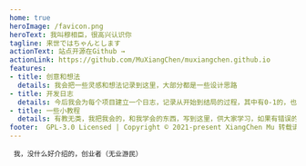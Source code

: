 ```yaml
---
home: true
heroImage: /favicon.png
heroText: 我叫穆相臣，很高兴认识你
tagline: 来世ではちゃんとします
actionText: 站点开源在Github →
actionLink: https://github.com/MuXiangChen/muxiangchen.github.io
features:
- title: 创意和想法
  details: 我会把一些灵感和想法记录到这里，大部分都是一些设计思路
- title: 开发日志
  details: 今后我会为每个项目建立一个日志，记录从开始到结局的过程，其中有0-1的，也有0-0的，希望我的日志可以给你提供一些帮助。
- title: 一些小教程
  details: 有教无类，我把我会的，和我学会的东西，写到这里，供大家学习，如果有错误的地方，可以到本站点的Github提交分支进行修改。
footer:  GPL-3.0 Licensed | Copyright © 2021-present XiangChen Mu 转载请注明出处。
---
```


` 我，没什么好介绍的，创业者（无业游民）`